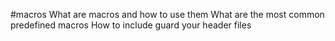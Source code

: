 #macros 
What are macros and how to use them
What are the most common predefined macros
How to include guard your header files

